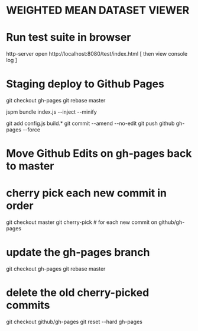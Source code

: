 WEIGHTED MEAN DATASET VIEWER
============================


Run test suite in browser
=========================

http-server
open http://localhost:8080/test/index.html
[ then view console log ]

Staging deploy to Github Pages
==============================

git checkout gh-pages
git rebase master

jspm bundle index.js --inject --minify

git add config.js build.*
git commit --amend --no-edit
git push github gh-pages --force


Move Github Edits on gh-pages back to master
============================================

# cherry pick each new commit in order
git checkout master
git cherry-pick <HASH>   # for each new commit on github/gh-pages
# update the gh-pages branch
git checkout gh-pages
git rebase master
# delete the old cherry-picked commits
git checkout github/gh-pages
git reset --hard gh-pages
